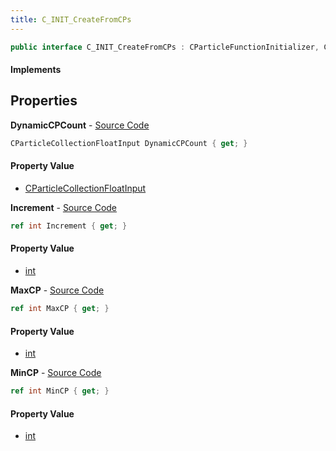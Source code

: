 ```yaml
---
title: C_INIT_CreateFromCPs
---
```


```csharp
public interface C_INIT_CreateFromCPs : CParticleFunctionInitializer, CParticleFunction, ISchemaClass<CParticleFunction>, ISchemaClass<CParticleFunctionInitializer>, ISchemaClass<C_INIT_CreateFromCPs>, ISchemaField, ISchemaClass, INativeHandle
```

#### Implements

## Properties

**DynamicCPCount** - [Source Code](https://github.com/swiftly-solution/swiftlys2/blob/master/managed/src/SwiftlyS2.Generated/Schemas/Interfaces/C_INIT_CreateFromCPs.cs#L22)

```csharp
CParticleCollectionFloatInput DynamicCPCount { get; }
```

#### Property Value

- [CParticleCollectionFloatInput](/docs/api/shared/schemadefinitions/cparticlecollectionfloatinput)

**Increment** - [Source Code](https://github.com/swiftly-solution/swiftlys2/blob/master/managed/src/SwiftlyS2.Generated/Schemas/Interfaces/C_INIT_CreateFromCPs.cs#L16)

```csharp
ref int Increment { get; }
```

#### Property Value

- [int](https://learn.microsoft.com/dotnet/api/system.int32)

**MaxCP** - [Source Code](https://github.com/swiftly-solution/swiftlys2/blob/master/managed/src/SwiftlyS2.Generated/Schemas/Interfaces/C_INIT_CreateFromCPs.cs#L20)

```csharp
ref int MaxCP { get; }
```

#### Property Value

- [int](https://learn.microsoft.com/dotnet/api/system.int32)

**MinCP** - [Source Code](https://github.com/swiftly-solution/swiftlys2/blob/master/managed/src/SwiftlyS2.Generated/Schemas/Interfaces/C_INIT_CreateFromCPs.cs#L18)

```csharp
ref int MinCP { get; }
```

#### Property Value

- [int](https://learn.microsoft.com/dotnet/api/system.int32)

